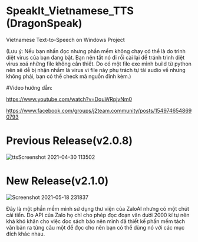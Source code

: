 # SpeakIt_Vietnamese_TTS (DragonSpeak)
Vietnamese Text-to-Speech on Windows Project

(Lưu ý: Nếu bạn nhấn đọc nhưng phần mềm không chạy có thể là do trình diệt virus của bạn đang bật. Bạn nên tắt nó đi rồi cài lại để tránh trình diệt virus xoá những file không cần thiết. Do có một file exe mình build từ python nên sẽ dễ bị nhận nhầm là virus vì file này phụ trách tự tải audio về nhưng không phải, bạn có thể check mã nguồn đính kèm.)

#Video hướng dẫn:

https://www.youtube.com/watch?v=DquWRpjvNm0

https://www.facebook.com/groups/j2team.community/posts/1549746548690793

# Previous Release(v2.0.8)

![ttsScreenshot 2021-04-30 113502](https://user-images.githubusercontent.com/48487157/116680887-6fe05380-a9d6-11eb-9776-bd7b812c5ecf.png)

# New Release(v2.1.0)

![Screenshot 2021-05-18 231837](https://user-images.githubusercontent.com/48487157/118687595-673da900-b82f-11eb-84f4-a85fa1075ac1.png)

Đây là một phần mềm mình sử dụng thư viện của ZaloAI nhưng có một chút cải tiến.
Do API của Zalo họ chỉ cho phép đọc đoạn văn dưới 2000 kí tự nên khá khó khăn cho việc đọc sách báo nên mình đã thiết kế phần mềm tách văn bản ra từng câu một để đọc cho nên bạn có thể dùng nó với các mục đích khác nhau.
